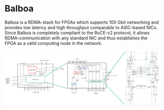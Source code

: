 # Balboa

Balboa is a RDMA-stack for FPGAs which supports 100 Gbit networking and provides low latency and high throughput comparable to ASIC-based NICs. Since Balboa is completely compliant to the RoCE-v2 protocol, it allows RDMA-communication with any standard NIC and thus establishes the FPGA as a valid computing node in the network.

![Balboa’s architecture.](./balboa.png "Balboa’s architecture.")
